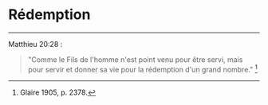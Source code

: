 # Rédemption

***

Matthieu 20:28 :

> "Comme le Fils de l'homme n'est point venu pour être servi, mais pour servir et donner sa vie pour la rédemption d'un grand nombre." [^1]

[^1]: Glaire 1905, p. 2378.
